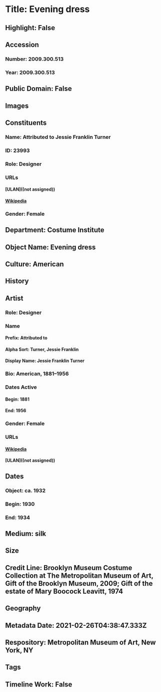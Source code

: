 # Title: Evening dress
## Highlight: False
## Accession
### Number: 2009.300.513
### Year: 2009.300.513
## Public Domain: False
## Images
## Constituents
### Name: Attributed to Jessie Franklin Turner
### ID: 23993
### Role: Designer
### URLs
#### [ULAN]((not assigned))
#### [Wikipedia](https://www.wikidata.org/wiki/Q6187685)
### Gender: Female
## Department: Costume Institute
## Object Name: Evening dress
## Culture: American
## History
## Artist
### Role: Designer
### Name
#### Prefix: Attributed to
#### Alpha Sort: Turner, Jessie Franklin
#### Display Name: Jessie Franklin Turner
### Bio: American, 1881–1956
### Dates Active
#### Begin: 1881
#### End: 1956
### Gender: Female
### URLs
#### [Wikipedia](https://www.wikidata.org/wiki/Q6187685)
#### [ULAN]((not assigned))
## Dates
### Object: ca. 1932
### Begin: 1930
### End: 1934
## Medium: silk
## Size
## Credit Line: Brooklyn Museum Costume Collection at The Metropolitan Museum of Art, Gift of the Brooklyn Museum, 2009; Gift of the estate of Mary Boocock Leavitt, 1974
## Geography
## Metadata Date: 2021-02-26T04:38:47.333Z
## Respository: Metropolitan Museum of Art, New York, NY
## Tags
## Timeline Work: False